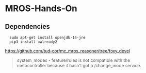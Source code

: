 # MROS-Hands-On

## Dependencies

```console
  sudo apt-get install openjdk-14-jre
  pip3 install owlready2
```
https://github.com/tud-cor/mc_mros_reasoner/tree/foxy_devel

> system_modes - feature/rules is not compatible with the metacontroller because it hasn't got a /change_mode service.

